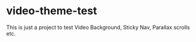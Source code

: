 # video-theme-test
This is just a project to test Video Background, Sticky Nav, Parallax scrolls etc.
